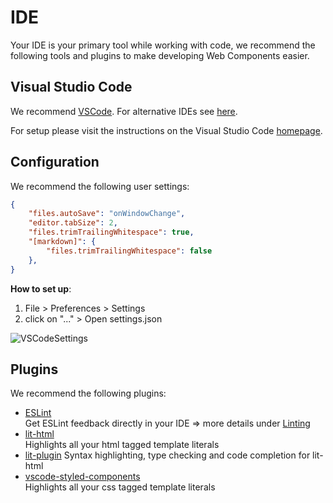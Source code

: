 # IDE

Your IDE is your primary tool while working with code, we recommend the following tools and plugins to make developing Web Components easier.

## Visual Studio Code

We recommend [VSCode](https://code.visualstudio.com/). For alternative IDEs see [here](alternatives.md).

For setup please visit the instructions on the Visual Studio Code [homepage](https://code.visualstudio.com/).

## Configuration

We recommend the following user settings:
```json
{
    "files.autoSave": "onWindowChange",
    "editor.tabSize": 2,
    "files.trimTrailingWhitespace": true,
    "[markdown]": {
        "files.trimTrailingWhitespace": false
    },
}
```
**How to set up**:
1. File > Preferences > Settings
1. click on "..." > Open settings.json

![VSCodeSettings](/ide-vscode-settings.gif)

## Plugins

We recommend the following plugins:

* [ESLint](https://marketplace.visualstudio.com/items?itemName=dbaeumer.vscode-eslint)  
Get ESLint feedback directly in your IDE => more details under [Linting](/linting/)
* [lit-html](https://marketplace.visualstudio.com/items?itemName=bierner.lit-html)  
Highlights all your html tagged template literals
* [lit-plugin](https://marketplace.visualstudio.com/items?itemName=runem.lit-plugin)
Syntax highlighting, type checking and code completion for lit-html
* [vscode-styled-components](https://marketplace.visualstudio.com/items?itemName=jpoissonnier.vscode-styled-components)  
Highlights all your css tagged template literals

